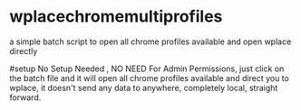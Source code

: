 # wplacechromemultiprofiles
a simple batch script to open all chrome profiles available and open wplace directly


#setup
No Setup Needed , NO NEED For Admin Permissions, just click on the batch file and it will open all chrome profiles available and direct you to wplace, it doesn't send any data to anywhere, completely local, straight forward.
